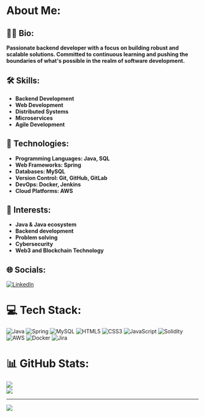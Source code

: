 # About Me:

## 👨‍💻 Bio:

**Passionate backend developer with a focus on building robust and scalable solutions. Committed to continuous learning and pushing the boundaries of what's possible in the realm of software development.**

## 🛠️ Skills:

- **Backend Development**
- **Web Development**
- **Distributed Systems**
- **Microservices**
- **Agile Development**

## 🔧 Technologies:

- **Programming Languages: Java, SQL**
- **Web Frameworks: Spring**
- **Databases: MySQL**
- **Version Control: Git, GitHub, GitLab**
- **DevOps: Docker, Jenkins**
- **Cloud Platforms: AWS**

## 🌱 Interests:

- **Java & Java ecosystem**
- **Backend development**
- **Problem solving**
- **Cybersecurity**
- **Web3 and Blockchain Technology**

## 🌐 Socials:

[![LinkedIn](https://img.shields.io/badge/LinkedIn-%230077B5.svg?logo=linkedin&logoColor=white)](https://www.linkedin.com/in/sezgin-shabanov-078b38220/)

# 💻 Tech Stack:

![Java](https://img.shields.io/badge/java-%23ED8B00.svg?style=for-the-badge&logo=java&logoColor=white)
![Spring](https://img.shields.io/badge/spring-%236DB33F.svg?style=for-the-badge&logo=spring&logoColor=white)
![MySQL](https://img.shields.io/badge/mysql-%2300f.svg?style=for-the-badge&logo=mysql&logoColor=white)
![HTML5](https://img.shields.io/badge/html5-%23E34F26.svg?style=for-the-badge&logo=html5&logoColor=white) ![CSS3](https://img.shields.io/badge/css3-%231572B6.svg?style=for-the-badge&logo=css3&logoColor=white) ![JavaScript](https://img.shields.io/badge/javascript-%23323330.svg?style=for-the-badge&logo=javascript&logoColor=%23F7DF1E) ![Solidity](https://img.shields.io/badge/Solidity-%23363636.svg?style=for-the-badge&logo=solidity&logoColor=white) ![AWS](https://img.shields.io/badge/AWS-%23FF9900.svg?style=for-the-badge&logo=amazon-aws&logoColor=white) ![Docker](https://img.shields.io/badge/docker-%230db7ed.svg?style=for-the-badge&logo=docker&logoColor=white) ![Jira](https://img.shields.io/badge/jira-%230A0FFF.svg?style=for-the-badge&logo=jira&logoColor=white)

# 📊 GitHub Stats:

![](https://github-readme-streak-stats.herokuapp.com/?user=Sez-A&theme=dark&hide_border=false)<br/>
![](https://github-readme-stats.vercel.app/api/top-langs/?username=Sez-A&theme=dark&hide_border=false&include_all_commits=false&count_private=false&layout=compact)

---

[![](https://visitcount.itsvg.in/api?id=Sez-A&icon=0&color=0)](https://visitcount.itsvg.in)

<!-- Proudly created with GPRM ( https://gprm.itsvg.in ) -->
